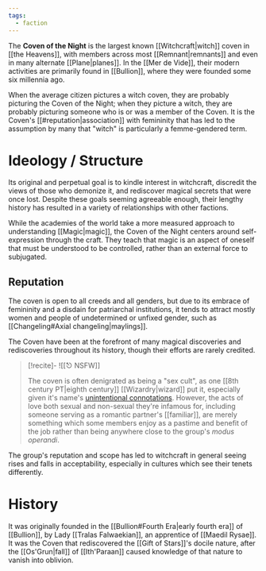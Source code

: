 ```yaml
---
tags:
  - faction
---
```


The **Coven of the Night** is the largest known [[Witchcraft|witch]] coven in [[the Heavens]], with members across most [[Remnant|remnants]] and even in many alternate [[Plane|planes]]. In the [[Mer de Vide]], their modern activities are primarily found in [[Bullion]], where they were founded some six millennia ago.

When the average citizen pictures a witch coven, they are probably picturing the Coven of the Night; when they picture a witch, they are probably picturing someone who is or was a member of the Coven. It is the Coven's [[#reputation|association]] with femininity that has led to the assumption by many that "witch" is particularly a femme-gendered term.

# Ideology  / Structure
Its original and perpetual goal is to kindle interest in witchcraft, discredit the views of those who demonize it, and rediscover magical secrets that were once lost. Despite these goals seeming agreeable enough, their lengthy history has resulted in a variety of relationships with other factions.

While the academies of the world take a more measured approach to understanding [[Magic|magic]], the Coven of the Night centers around self-expression through the craft. They teach that magic is an aspect of oneself that must be understood to be controlled, rather than an external force to subjugated. 

## Reputation
 The coven is open to all creeds and all genders, but due to its embrace of femininity and a disdain for patriarchal institutions, it tends to attract mostly women and people of undetermined or unfixed gender, such as [[Changeling#Axial changeling|maylings]].
 
 The Coven have been at the forefront of many magical discoveries and rediscoveries throughout its history, though their efforts are rarely credited.
 
>[!recite]- ![[⎋ NSFW]]
>
>The coven is often denigrated as being a "sex cult", as one [[8th century PT|eighth century]] [[Wizardry|wizard]] put it, especially given it's name's [unintentional connotations](https://en.wiktionary.org/wiki/woman_of_the_night). However, the acts of love both sexual and non-sexual they're infamous for, including someone serving as a romantic partner's [[familiar]], are merely something which some members enjoy as a pastime and benefit of the job rather than being anywhere close to the group's *modus operandi*. 

The group's reputation and scope has led to witchcraft in general seeing rises and falls in acceptability, especially in cultures which see their tenets differently.

# History
It was originally founded in the [[Bullion#Fourth Era|early fourth era]] of [[Bullion]], by Lady [[Tralas Falwaekian]], an apprentice of [[Maedil Rysae]]. It was the Coven that rediscovered the [[Gift of Stars]]'s docile nature, after the [[Os'Grun|fall]] of [[Ith'Paraan]] caused knowledge of that nature to vanish into oblivion.